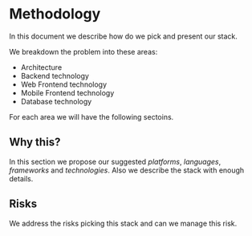 # Methodology

In this document we describe how do we pick and present our stack.

We breakdown the problem into these areas:
- Architecture
- Backend technology
- Web Frontend technology
- Mobile Frontend technology
- Database technology

For each area we will have the following sectoins.

## Why this?
In this section we propose our suggested _platforms_, _languages_, _frameworks_ and _technologies_. Also we describe the stack with enough details.

## Risks
We address the risks picking this stack and can we manage this risk.

